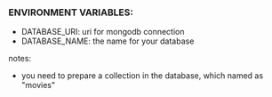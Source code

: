 ### ENVIRONMENT VARIABLES:
- DATABASE_URI: uri for mongodb connection
- DATABASE_NAME: the name for your database

notes:
- you need to prepare a collection in the database, which named as "movies"